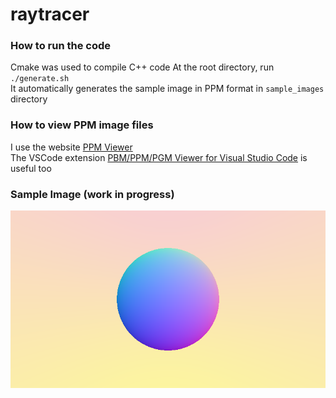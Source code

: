 # raytracer

### How to run the code
Cmake was used to compile C++ code
At the root directory, run `./generate.sh` <br />
It automatically generates the sample image in PPM format in `sample_images` directory <br />

### How to view PPM image files
I use the website [PPM Viewer](https://www.cs.rhodes.edu/welshc/COMP141_F16/ppmReader.html) <br />
The VSCode extension [PBM/PPM/PGM Viewer for Visual Studio Code](https://marketplace.visualstudio.com/items?itemName=ngtystr.ppm-pgm-viewer-for-vscode) is useful too <br />

### Sample Image (work in progress)
![Vertical gradient, pink to yellow](/sample_images/sphere_minus.png)